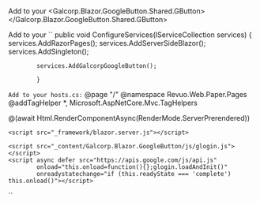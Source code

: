 ﻿#
Add to your
        <Galcorp.Blazor.GoogleButton.Shared.GButton></Galcorp.Blazor.GoogleButton.Shared.GButton>


Add to your
``
 public void ConfigureServices(IServiceCollection services)
        {
            services.AddRazorPages();
            services.AddServerSideBlazor();
            services.AddSingleton<WeatherForecastService>();

            services.AddGalcorpGoogleButton();

			}
``
Add to your hosts.cs:
``
@page "/"
@namespace Revuo.Web.Paper.Pages
@addTagHelper *, Microsoft.AspNetCore.Mvc.TagHelpers

<!DOCTYPE html>
<html lang="en">
<head>
    <meta charset="utf-8" />
    <meta name="viewport" content="width=device-width, initial-scale=1.0" />
    <title>Revuo papper</title>
    <base href="~/" />
    <link rel="stylesheet" href="css/bootstrap/bootstrap.min.css" />
    <link href="css/site.css" rel="stylesheet" />
</head>
<body>
    <app>
        @(await Html.RenderComponentAsync<App>(RenderMode.ServerPrerendered))
    </app>

    <script src="_framework/blazor.server.js"></script>
    
    <script src="_content/Galcorp.Blazor.GoogleButton/js/glogin.js"></script>
    <script async defer src="https://apis.google.com/js/api.js"
            onload="this.onload=function(){};glogin.loadAndInit()"
            onreadystatechange="if (this.readyState === 'complete') this.onload()"></script>
</body>
</html>

``

